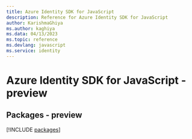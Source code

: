 ```yaml
---
title: Azure Identity SDK for JavaScript
description: Reference for Azure Identity SDK for JavaScript
author: KarishmaGhiya
ms.author: kaghiya
ms.data: 04/13/2023
ms.topic: reference
ms.devlang: javascript
ms.service: identity
---
```

# Azure Identity SDK for JavaScript - preview
## Packages - preview
[!INCLUDE [packages](identity-index.md)]